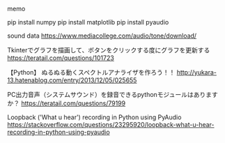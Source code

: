 
memo

pip install numpy
pip install matplotlib
pip install pyaudio

sound data
https://www.mediacollege.com/audio/tone/download/


Tkinterでグラフを描画して、ボタンをクリックする度にグラフを更新する
https://teratail.com/questions/101723

【Python】 ぬるぬる動くスペクトルアナライザを作ろう！！
http://yukara-13.hatenablog.com/entry/2013/12/05/025655

PC出力音声（システムサウンド）を録音できるpythonモジュールはありますか？
https://teratail.com/questions/79199

Loopback ('What u hear') recording in Python using PyAudio
https://stackoverflow.com/questions/23295920/loopback-what-u-hear-recording-in-python-using-pyaudio
